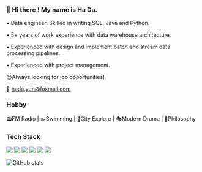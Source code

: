 ### 👋 Hi there ! My name is Ha Da. 

• Data engineer. Skilled in writing SQL, Java and Python. 

• 5+ years of work experience with data warehouse architecture. 

• Experienced with design and implement batch and stream data processing pipelines. 

• Experienced with project management. 

😊Always looking for job opportunities! 

📮 hada.yun@foxmail.com


### Hobby 
📻FM Radio | 🏊‍Swimming | 🧭City Explore | 🎭Modern Drama | 🦉Philosophy

### Tech Stack
![](https://img.shields.io/badge/language-Java-blue?logo=Java&logoColor=white)
![](https://img.shields.io/badge/language-Python-blue?logo=Python&logoColor=white)
![](https://img.shields.io/badge/language-SQL-blue?logo=MySQL&logoColor=white)
![](https://img.shields.io/badge/database-Neo4j-blue?logo=Neo4j&logoColor=white)
![](https://img.shields.io/badge/database-Hive-blue?logo=ApacheHive&logoColor=white)
![](https://img.shields.io/badge/framework-Flink-blue?logo=ApacheFlink&logoColor=white)



![GitHub stats](https://github-readme-stats.vercel.app/api?username=NorthShip)
